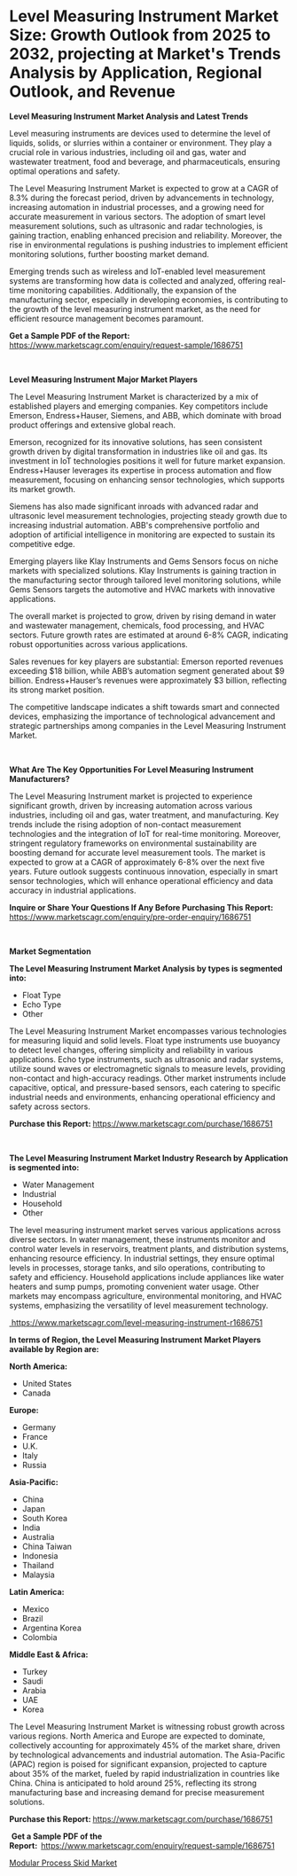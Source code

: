 <p><h1>Level Measuring Instrument Market Size: Growth Outlook from 2025 to 2032, projecting at Market's Trends Analysis by Application, Regional Outlook, and Revenue</h1></p><p><strong>Level Measuring Instrument Market Analysis and Latest Trends</strong></p>
<p><p>Level measuring instruments are devices used to determine the level of liquids, solids, or slurries within a container or environment. They play a crucial role in various industries, including oil and gas, water and wastewater treatment, food and beverage, and pharmaceuticals, ensuring optimal operations and safety.</p><p>The Level Measuring Instrument Market is expected to grow at a CAGR of 8.3% during the forecast period, driven by advancements in technology, increasing automation in industrial processes, and a growing need for accurate measurement in various sectors. The adoption of smart level measurement solutions, such as ultrasonic and radar technologies, is gaining traction, enabling enhanced precision and reliability. Moreover, the rise in environmental regulations is pushing industries to implement efficient monitoring solutions, further boosting market demand. </p><p>Emerging trends such as wireless and IoT-enabled level measurement systems are transforming how data is collected and analyzed, offering real-time monitoring capabilities. Additionally, the expansion of the manufacturing sector, especially in developing economies, is contributing to the growth of the level measuring instrument market, as the need for efficient resource management becomes paramount.</p></p>
<p><strong>Get a Sample PDF of the Report:&nbsp;</strong> <a href="https://www.marketscagr.com/enquiry/request-sample/1686751?utm_campaign=2241&utm_medium=2&utm_source=Github&utm_content=ia&utm_term=16022025&utm_id=level-measuring-instrument">https://www.marketscagr.com/enquiry/request-sample/1686751</a></p>
<p>&nbsp;</p>
<p><strong>Level Measuring Instrument Major Market Players</strong></p>
<p><p>The Level Measuring Instrument Market is characterized by a mix of established players and emerging companies. Key competitors include Emerson, Endress+Hauser, Siemens, and ABB, which dominate with broad product offerings and extensive global reach. </p><p>Emerson, recognized for its innovative solutions, has seen consistent growth driven by digital transformation in industries like oil and gas. Its investment in IoT technologies positions it well for future market expansion. Endress+Hauser leverages its expertise in process automation and flow measurement, focusing on enhancing sensor technologies, which supports its market growth.</p><p>Siemens has also made significant inroads with advanced radar and ultrasonic level measurement technologies, projecting steady growth due to increasing industrial automation. ABB's comprehensive portfolio and adoption of artificial intelligence in monitoring are expected to sustain its competitive edge.</p><p>Emerging players like Klay Instruments and Gems Sensors focus on niche markets with specialized solutions. Klay Instruments is gaining traction in the manufacturing sector through tailored level monitoring solutions, while Gems Sensors targets the automotive and HVAC markets with innovative applications.</p><p>The overall market is projected to grow, driven by rising demand in water and wastewater management, chemicals, food processing, and HVAC sectors. Future growth rates are estimated at around 6-8% CAGR, indicating robust opportunities across various applications.</p><p>Sales revenues for key players are substantial: Emerson reported revenues exceeding $18 billion, while ABB’s automation segment generated about $9 billion. Endress+Hauser’s revenues were approximately $3 billion, reflecting its strong market position.</p><p>The competitive landscape indicates a shift towards smart and connected devices, emphasizing the importance of technological advancement and strategic partnerships among companies in the Level Measuring Instrument Market.</p></p>
<p>&nbsp;</p>
<p><strong>What Are The Key Opportunities For Level Measuring Instrument Manufacturers?</strong></p>
<p><p>The Level Measuring Instrument market is projected to experience significant growth, driven by increasing automation across various industries, including oil and gas, water treatment, and manufacturing. Key trends include the rising adoption of non-contact measurement technologies and the integration of IoT for real-time monitoring. Moreover, stringent regulatory frameworks on environmental sustainability are boosting demand for accurate level measurement tools. The market is expected to grow at a CAGR of approximately 6-8% over the next five years. Future outlook suggests continuous innovation, especially in smart sensor technologies, which will enhance operational efficiency and data accuracy in industrial applications.</p></p>
<p><strong>Inquire or Share Your Questions If Any Before Purchasing This Report:</strong> <a href="https://www.marketscagr.com/enquiry/pre-order-enquiry/1686751?utm_campaign=2241&utm_medium=2&utm_source=Github&utm_content=ia&utm_term=16022025&utm_id=level-measuring-instrument">https://www.marketscagr.com/enquiry/pre-order-enquiry/1686751</a></p>
<p>&nbsp;</p>
<p><strong>Market Segmentation</strong></p>
<p><strong>The Level Measuring Instrument Market Analysis by types is segmented into:</strong></p>
<p><ul><li>Float Type</li><li>Echo Type</li><li>Other</li></ul></p>
<p><p>The Level Measuring Instrument Market encompasses various technologies for measuring liquid and solid levels. Float type instruments use buoyancy to detect level changes, offering simplicity and reliability in various applications. Echo type instruments, such as ultrasonic and radar systems, utilize sound waves or electromagnetic signals to measure levels, providing non-contact and high-accuracy readings. Other market instruments include capacitive, optical, and pressure-based sensors, each catering to specific industrial needs and environments, enhancing operational efficiency and safety across sectors.</p></p>
<p><strong>Purchase this Report:&nbsp;</strong><a href="https://www.marketscagr.com/purchase/1686751?utm_campaign=2241&utm_medium=2&utm_source=Github&utm_content=ia&utm_term=16022025&utm_id=level-measuring-instrument">https://www.marketscagr.com/purchase/1686751</a></p>
<p>&nbsp;</p>
<p><strong>The Level Measuring Instrument Market Industry Research by Application is segmented into:</strong></p>
<p><ul><li>Water Management</li><li>Industrial</li><li>Household</li><li>Other</li></ul></p>
<p><p>The level measuring instrument market serves various applications across diverse sectors. In water management, these instruments monitor and control water levels in reservoirs, treatment plants, and distribution systems, enhancing resource efficiency. In industrial settings, they ensure optimal levels in processes, storage tanks, and silo operations, contributing to safety and efficiency. Household applications include appliances like water heaters and sump pumps, promoting convenient water usage. Other markets may encompass agriculture, environmental monitoring, and HVAC systems, emphasizing the versatility of level measurement technology.</p></p>
<p><a href="https://www.marketscagr.com/level-measuring-instrument-r1686751?utm_campaign=2241&utm_medium=2&utm_source=Github&utm_content=ia&utm_term=16022025&utm_id=level-measuring-instrument">&nbsp;https://www.marketscagr.com/level-measuring-instrument-r1686751</a></p>
<p><strong>In terms of Region, the Level Measuring Instrument Market Players available by Region are:</strong></p>
<p>
    <p> <strong> North America: </strong>
        <ul>
            <li>United States</li>
            <li>Canada</li>
        </ul>
        </p> 
    <p> <strong> Europe: </strong>
        <ul>
            <li>Germany</li>
            <li>France</li>
            <li>U.K.</li>
            <li>Italy</li>
            <li>Russia</li>
        </ul>
        </p> 
    <p> <strong> Asia-Pacific: </strong>
        <ul>
            <li>China</li>
            <li>Japan</li>
            <li>South Korea</li>
            <li>India</li>
            <li>Australia</li>
            <li>China Taiwan</li>
            <li>Indonesia</li>
            <li>Thailand</li>
            <li>Malaysia</li>
        </ul>
        </p> 
    <p> <strong> Latin America: </strong>
        <ul>
            <li>Mexico</li>
            <li>Brazil</li>
            <li>Argentina Korea</li>
            <li>Colombia</li>
        </ul>
        </p> 
    <p> <strong> Middle East & Africa: </strong>
        <ul>
            <li>Turkey</li>
            <li>Saudi</li>
            <li>Arabia</li>
            <li>UAE</li>
            <li>Korea</li>
        </ul>
    </p>
    </p>
<p><p>The Level Measuring Instrument Market is witnessing robust growth across various regions. North America and Europe are expected to dominate, collectively accounting for approximately 45% of the market share, driven by technological advancements and industrial automation. The Asia-Pacific (APAC) region is poised for significant expansion, projected to capture about 35% of the market, fueled by rapid industrialization in countries like China. China is anticipated to hold around 25%, reflecting its strong manufacturing base and increasing demand for precise measurement solutions.</p></p>
<p><strong>Purchase this Report: </strong><a href="https://www.marketscagr.com/purchase/1686751?utm_campaign=2241&utm_medium=2&utm_source=Github&utm_content=ia&utm_term=16022025&utm_id=level-measuring-instrument">https://www.marketscagr.com/purchase/1686751</a></p>
<p>&nbsp;<strong>Get a Sample PDF of the Report:&nbsp;&nbsp;</strong><a href="https://www.marketscagr.com/enquiry/request-sample/1686751?utm_campaign=2241&utm_medium=2&utm_source=Github&utm_content=ia&utm_term=16022025&utm_id=level-measuring-instrument">https://www.marketscagr.com/enquiry/request-sample/1686751</a></p>
<p><strong></strong></p>
<p><p><a href="https://github.com/princessbartram3/Market-Research-Report-List-1/blob/main/modular-process-skid-market.md?utm_campaign=2241&utm_medium=2&utm_source=Github&utm_content=ia&utm_term=16022025&utm_id=level-measuring-instrument">Modular Process Skid Market</a></p></p>